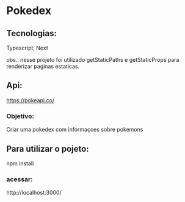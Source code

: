 # Pokedex

## Tecnologias:

Typescript, Next

obs.: nesse projeto foi utilizado getStaticPaths e getStaticProps para renderizar paginas estaticas.

## Api:

https://pokeapi.co/

### Objetivo:

Criar uma pokedex com informaçoes sobre pokemons

## Para utilizar o pojeto:

npm install

### acessar:

http://localhost:3000/
